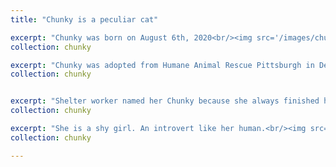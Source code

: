 ```yaml
---
title: "Chunky is a peculiar cat"

excerpt: "Chunky was born on August 6th, 2020<br/><img src='/images/chunky_jiong.png'>"
collection: chunky

excerpt: "Chunky was adopted from Humane Animal Rescue Pittsburgh in Decemeber, 2020<br/><img src='/images/chunky_day0.png'>"
collection: chunky


excerpt: "Shelter worker named her Chunky because she always finished her food<br/><img src='/images/chunky_couch.png'>"
collection: chunky

excerpt: "She is a shy girl. An introvert like her human.<br/><img src='/images/chunky_shy.png'>"
collection: chunky

---
```

